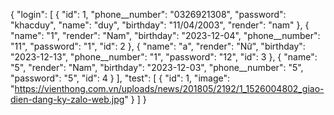 {
  "login": [
    {
      "id": 1,
      "phone__number": "0326921308",
      "password": "khacduy",
      "name": "duy",
      "birthday": "11/04/2003",
      "render": "nam"
    },
    {
      "name": "1",
      "render": "Nam",
      "birthday": "2023-12-04",
      "phone__number": "11",
      "password": "1",
      "id": 2
    },
    {
      "name": "a",
      "render": "Nữ",
      "birthday": "2023-12-13",
      "phone__number": "1",
      "password": "12",
      "id": 3
    },
    {
      "name": "5",
      "render": "Nam",
      "birthday": "2023-12-03",
      "phone__number": "5",
      "password": "5",
      "id": 4
    }
  ],
  "test": [
    {
      "id": 1,
      "image": "https://vienthong.com.vn/uploads/news/201805/2192/1_1526004802_giao-dien-dang-ky-zalo-web.jpg"
    }
  ]
}
